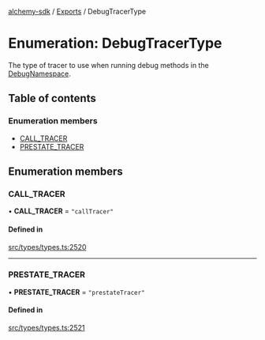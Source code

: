 [alchemy-sdk](../README.md) / [Exports](../modules.md) / DebugTracerType

# Enumeration: DebugTracerType

The type of tracer to use when running debug methods in the
[DebugNamespace](../classes/DebugNamespace.md).

## Table of contents

### Enumeration members

- [CALL\_TRACER](DebugTracerType.md#call_tracer)
- [PRESTATE\_TRACER](DebugTracerType.md#prestate_tracer)

## Enumeration members

### CALL\_TRACER

• **CALL\_TRACER** = `"callTracer"`

#### Defined in

[src/types/types.ts:2520](https://github.com/alchemyplatform/alchemy-sdk-js/blob/5992f68/src/types/types.ts#L2520)

___

### PRESTATE\_TRACER

• **PRESTATE\_TRACER** = `"prestateTracer"`

#### Defined in

[src/types/types.ts:2521](https://github.com/alchemyplatform/alchemy-sdk-js/blob/5992f68/src/types/types.ts#L2521)

